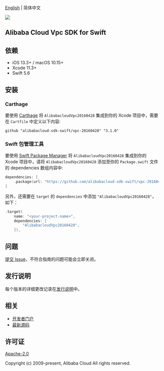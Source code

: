 [English](README.md) | 简体中文

![](https://aliyunsdk-pages.alicdn.com/icons/AlibabaCloud.svg)

## Alibaba Cloud Vpc SDK for Swift

## 依赖

- iOS 13.3+ / macOS 10.15+
- Xcode 11.3+
- Swift 5.6

## 安装

### Carthage

要使用 [Carthage](https://github.com/Carthage/Carthage) 将 `AlibabacloudVpc20160428` 集成到你的 Xcode 项目中，需要在 `Cartfile` 中定义以下内容:

```ogdl
github "alibabacloud-sdk-swift/vpc-20160428" "3.1.0"
```

### Swift 包管理工具

要使用 [Swift Package Manager](https://swift.org/package-manager/) 将 `AlibabacloudVpc20160428` 集成到你的 Xcode 项目中，请将 `AlibabacloudVpc20160428` 添加至你的 `Package.swift` 文件的 dependencies 数组内容中:

```swift
dependencies: [
    .package(url: "https://github.com/alibabacloud-sdk-swift/vpc-20160428.git", from: "3.1.0")
]
```

另外，还需要在 `target` 的 `dependencies` 中添加 `"AlibabacloudVpc20160428"`，如下：

```swift
.target(
    name: "<your-project-name>",
    dependencies: [
        "AlibabacloudVpc20160428",
    ]),
```

## 问题

[提交 Issue](https://github.com/alibabacloud-sdk-swift/vpc-20160428/issues/new)，不符合指南的问题可能会立即关闭。

## 发行说明

每个版本的详细更改记录在[发行说明](./ChangeLog.txt)中。

## 相关

* [开发者门户](https://next.api.aliyun.com/home)
* [最新源码](https://github.com/alibabacloud-sdk-swift/vpc-20160428)

## 许可证

[Apache-2.0](http://www.apache.org/licenses/LICENSE-2.0)

Copyright (c) 2009-present, Alibaba Cloud All rights reserved.

